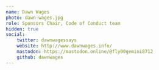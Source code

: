 ```yaml
---
name: Dawn Wages
photo: dawn-wages.jpg
role: Sponsors Chair, Code of Conduct team
hidden: true
social:
    twitter: dawnwagessays
    website: http://www.dawnwages.info/
    mastodon: https://mastodon.online/@fly00gemini8712
    github: dawnwages
---
```

